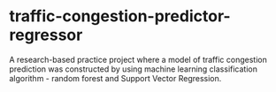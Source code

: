 # traffic-congestion-predictor-regressor
A research-based practice project where a model of traffic congestion prediction was constructed by using machine learning classification algorithm - random forest and Support Vector Regression.
